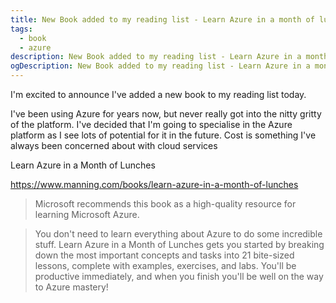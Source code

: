 ```yaml
---
title: New Book added to my reading list - Learn Azure in a month of lunches
tags:
  - book
  - azure
description: New Book added to my reading list - Learn Azure in a month of lunches.
ogDescription: New Book added to my reading list - Learn Azure in a month of lunches.
---
```


I'm excited to announce I've added a new book to my reading list today.

<!--more-->

I've been using Azure for years now, but never really got into the nitty gritty of the platform. I've decided that I'm going to specialise in the Azure platform as I see lots of potential for it in the future.
Cost is something I've always been concerned about with cloud services

Learn Azure in a Month of Lunches

https://www.manning.com/books/learn-azure-in-a-month-of-lunches


> Microsoft recommends this book as a high-quality resource for learning Microsoft Azure.

> You don't need to learn everything about Azure to do some incredible stuff. Learn Azure in a Month of Lunches gets you started by breaking down the most important concepts and tasks into 21 bite-sized lessons, complete with examples, exercises, and labs. You'll be productive immediately, and when you finish you'll be well on the way to Azure mastery!